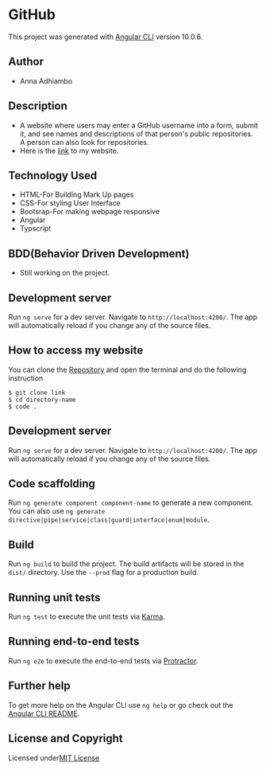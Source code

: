 # GitHub

This project was generated with [Angular CLI](https://github.com/angular/angular-cli) version 10.0.6.

## Author

* Anna Adhiambo

## Description
* A website where users may enter a GitHub username into a form, submit it, and see names and descriptions of that person's public repositories. A person can also look for repositories.
* Here is the [link]() to my website.

## Technology Used
* HTML-For Building Mark Up pages
* CSS-For styling User Interface
* Bootsrap-For making webpage responsive
* Angular 
* Typscript

## BDD(Behavior Driven Development)
* Still working on the project.

## Development server

Run `ng serve` for a dev server. Navigate to `http://localhost:4200/`. The app will automatically reload if you change any of the source files.

## How to access my website
You can clone the [Repository](https://github.com/annaadhiambo/GitHub-Search.git) and open the terminal and do the following instruction
```
$ git clone link
$ cd directory-name
$ code .
```


## Development server

Run `ng serve` for a dev server. Navigate to `http://localhost:4200/`. The app will automatically reload if you change any of the source files.

## Code scaffolding

Run `ng generate component component-name` to generate a new component. You can also use `ng generate directive|pipe|service|class|guard|interface|enum|module`.

## Build

Run `ng build` to build the project. The build artifacts will be stored in the `dist/` directory. Use the `--prod` flag for a production build.

## Running unit tests

Run `ng test` to execute the unit tests via [Karma](https://karma-runner.github.io).

## Running end-to-end tests

Run `ng e2e` to execute the end-to-end tests via [Protractor](http://www.protractortest.org/).

## Further help

To get more help on the Angular CLI use `ng help` or go check out the [Angular CLI README](https://github.com/angular/angular-cli/blob/master/README.md).

## License and Copyright
Licensed under[MIT License](LICENSE)

